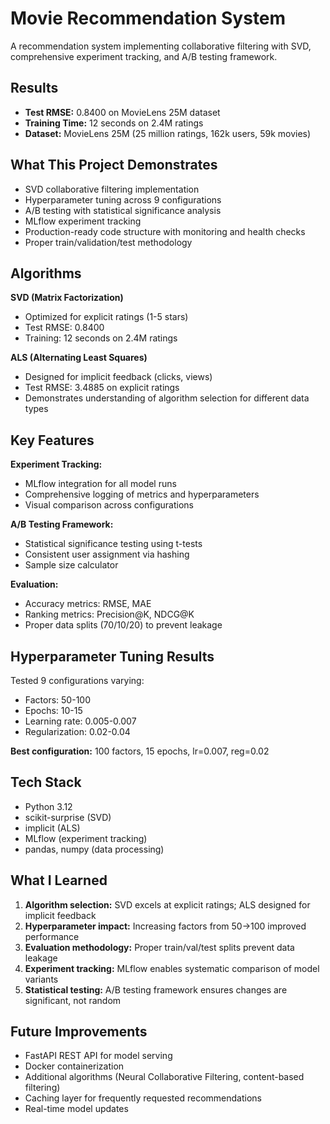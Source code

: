 # Movie Recommendation System

A recommendation system implementing collaborative filtering with SVD, comprehensive experiment tracking, and A/B testing framework.

## Results

* **Test RMSE:** 0.8400 on MovieLens 25M dataset
* **Training Time:** 12 seconds on 2.4M ratings
* **Dataset:** MovieLens 25M (25 million ratings, 162k users, 59k movies)

## What This Project Demonstrates

* SVD collaborative filtering implementation
* Hyperparameter tuning across 9 configurations
* A/B testing with statistical significance analysis
* MLflow experiment tracking
* Production-ready code structure with monitoring and health checks
* Proper train/validation/test methodology

## Algorithms

**SVD (Matrix Factorization)**
* Optimized for explicit ratings (1-5 stars)
* Test RMSE: 0.8400
* Training: 12 seconds on 2.4M ratings

**ALS (Alternating Least Squares)**
* Designed for implicit feedback (clicks, views)
* Test RMSE: 3.4885 on explicit ratings
* Demonstrates understanding of algorithm selection for different data types

## Key Features

**Experiment Tracking:**
* MLflow integration for all model runs
* Comprehensive logging of metrics and hyperparameters
* Visual comparison across configurations

**A/B Testing Framework:**
* Statistical significance testing using t-tests
* Consistent user assignment via hashing
* Sample size calculator

**Evaluation:**
* Accuracy metrics: RMSE, MAE
* Ranking metrics: Precision@K, NDCG@K
* Proper data splits (70/10/20) to prevent leakage

## Hyperparameter Tuning Results

Tested 9 configurations varying:
* Factors: 50-100
* Epochs: 10-15
* Learning rate: 0.005-0.007
* Regularization: 0.02-0.04

**Best configuration:** 100 factors, 15 epochs, lr=0.007, reg=0.02

## Tech Stack

* Python 3.12
* scikit-surprise (SVD)
* implicit (ALS)
* MLflow (experiment tracking)
* pandas, numpy (data processing)

## What I Learned

1. **Algorithm selection:** SVD excels at explicit ratings; ALS designed for implicit feedback
2. **Hyperparameter impact:** Increasing factors from 50→100 improved performance
3. **Evaluation methodology:** Proper train/val/test splits prevent data leakage
4. **Experiment tracking:** MLflow enables systematic comparison of model variants
5. **Statistical testing:** A/B testing framework ensures changes are significant, not random

## Future Improvements

* FastAPI REST API for model serving
* Docker containerization
* Additional algorithms (Neural Collaborative Filtering, content-based filtering)
* Caching layer for frequently requested recommendations
* Real-time model updates
